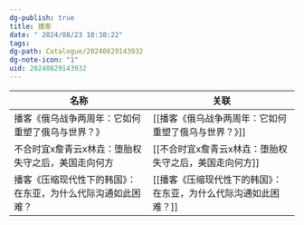 ```yaml
---
dg-publish: true
title: 播客
date: " 2024/08/23 10:38:22"
tags: 
dg-path: Catalogue/20240829143932
dg-note-icon: "1"
uid: 20240829143932
---
```


| 名称                             | 关联                                 |
| ------------------------------ | ---------------------------------- |
| 播客《俄乌战争两周年：它如何重塑了俄乌与世界？》       | [[播客《俄乌战争两周年：它如何重塑了俄乌与世界？》]]       |
| 不合时宜x詹青云x林垚：堕胎权失守之后，美国走向何方     | [[不合时宜x詹青云x林垚：堕胎权失守之后，美国走向何方]]     |
| 播客《压缩现代性下的韩国》：在东亚，为什么代际沟通如此困难？ | [[播客《压缩现代性下的韩国》：在东亚，为什么代际沟通如此困难？]] |



